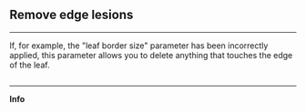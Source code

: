 ## Remove edge lesions

***

If, for example, the "leaf border size" parameter has been incorrectly applied, this parameter allows you to delete anything that touches the edge of the leaf.

<img src="../www/exempleEdge.jpeg" alt="" class="img-responsive">


***
**Info**
